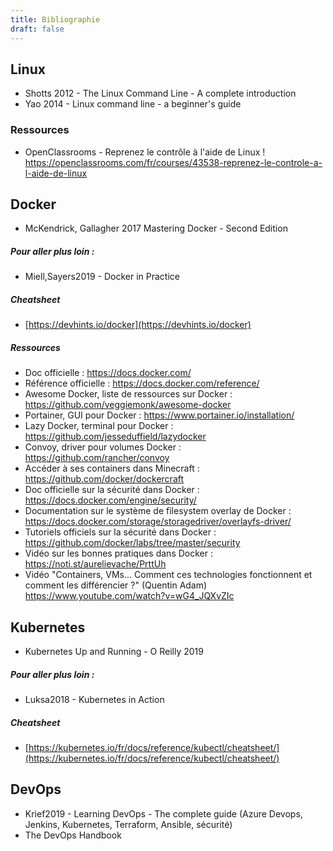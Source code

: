 ```yaml
---
title: Bibliographie
draft: false
---
```


## Linux

- Shotts 2012 - The Linux Command Line - A complete introduction
- Yao 2014 - Linux command line - a beginner's guide

### Ressources

- OpenClassrooms - Reprenez le contrôle à l'aide de Linux ! https://openclassrooms.com/fr/courses/43538-reprenez-le-controle-a-l-aide-de-linux

<!-- ## Ansible


- Jeff Geerling - Ansible for DevOps - Leanpub

##### Pour aller plus loin :

- Keating2017 - Mastering Ansible - Second Edition - Packt

##### Cheatsheet

- [https://www.digitalocean.com/community/cheatsheets/how-to-use-ansible-cheat-sheet-guide](https://www.digitalocean.com/community/cheatsheets/how-to-use-ansible-cheat-sheet-guide) -->

## Docker

- McKendrick, Gallagher 2017 Mastering Docker - Second Edition

##### Pour aller plus loin :

- Miell,Sayers2019 - Docker in Practice

##### Cheatsheet

- [https://devhints.io/docker](https://devhints.io/docker)

##### Ressources

- Doc officielle : https://docs.docker.com/
- Référence officielle : https://docs.docker.com/reference/
- Awesome Docker, liste de ressources sur Docker : https://github.com/veggiemonk/awesome-docker
- Portainer, GUI pour Docker : https://www.portainer.io/installation/
- Lazy Docker, terminal pour Docker : https://github.com/jesseduffield/lazydocker
- Convoy, driver pour volumes Docker : https://github.com/rancher/convoy
- Accéder à ses containers dans Minecraft : https://github.com/docker/dockercraft
  <!-- https://jpetazzo.github.io/2017/01/20/docker-logging-gelf/ -->
- Doc officielle sur la sécurité dans Docker : https://docs.docker.com/engine/security/
- Documentation sur le système de filesystem overlay de Docker : https://docs.docker.com/storage/storagedriver/overlayfs-driver/
- Tutoriels officiels sur la sécurité dans Docker : https://github.com/docker/labs/tree/master/security
- Vidéo sur les bonnes pratiques dans Docker : https://noti.st/aurelievache/PrttUh
- Vidéo "Containers, VMs... Comment ces technologies fonctionnent et comment les différencier ?" (Quentin Adam) https://www.youtube.com/watch?v=wG4_JQXvZIc

## Kubernetes

- Kubernetes Up and Running - O Reilly 2019

##### Pour aller plus loin :

- Luksa2018 - Kubernetes in Action

##### Cheatsheet

- [https://kubernetes.io/fr/docs/reference/kubectl/cheatsheet/](https://kubernetes.io/fr/docs/reference/kubectl/cheatsheet/)

<!-- ## Jenkins

- Leszko2017 - Continuous Delivery with Docker and Jenkins - Packt
- Le wiki Jenkins

## Terraform

- Brikman2019 - Terraform Up&Running - O Reilly -->

<!-- ## Linux -->

## DevOps

- Krief2019 - Learning DevOps - The complete guide (Azure Devops, Jenkins, Kubernetes, Terraform, Ansible, sécurité)
- The DevOps Handbook

<!-- ### Sécurité et DevOps

- Madhu,Akash2017 - Security automation with Ansible 2 - Packt -->
